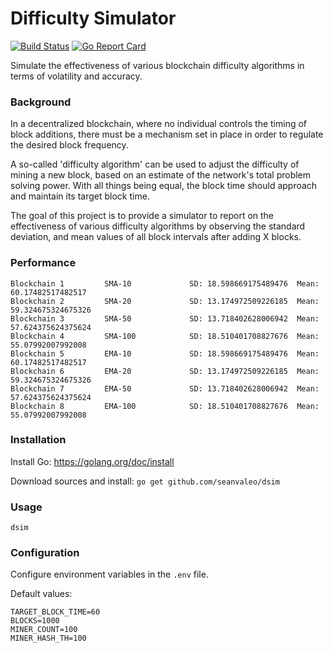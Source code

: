 # Difficulty Simulator

[![Build Status](https://github.com/seanvaleo/dsim/actions/workflows/go.yml/badge.svg)](https://github.com/seanvaleo/dsim/actions)
[![Go Report Card](https://goreportcard.com/badge/github.com/seanvaleo/dsim)](https://goreportcard.com/report/github.com/seanvaleo/dsim)

Simulate the effectiveness of various blockchain difficulty algorithms in terms of volatility and accuracy.


### Background

In a decentralized blockchain, where no individual controls the timing of block additions, there
must be a mechanism set in place in order to regulate the desired block frequency.

A so-called 'difficulty algorithm' can be used to adjust the difficulty of mining a new block,
based on an estimate of the network's total problem solving power. With all things being equal, the
block time should approach and maintain its target block time.

The goal of this project is to provide a simulator to report on the effectiveness of various
difficulty algorithms by observing the standard deviation, and mean values of all block intervals
after adding X blocks.


### Performance

```
Blockchain 1         SMA-10             SD: 18.598669175489476  Mean: 60.17482517482517  
Blockchain 2         SMA-20             SD: 13.174972509226185  Mean: 59.324675324675326  
Blockchain 3         SMA-50             SD: 13.718402628006942  Mean: 57.624375624375624  
Blockchain 4         SMA-100            SD: 18.510401708827676  Mean: 55.07992007992008  
Blockchain 5         EMA-10             SD: 18.598669175489476  Mean: 60.17482517482517  
Blockchain 6         EMA-20             SD: 13.174972509226185  Mean: 59.324675324675326 
Blockchain 7         EMA-50             SD: 13.718402628006942  Mean: 57.624375624375624  
Blockchain 8         EMA-100            SD: 18.510401708827676  Mean: 55.07992007992008  
```


### Installation

Install Go: https://golang.org/doc/install

Download sources and install: `go get github.com/seanvaleo/dsim`


### Usage

```
dsim
```


### Configuration

Configure environment variables in the `.env` file.

Default values:
```
TARGET_BLOCK_TIME=60
BLOCKS=1000
MINER_COUNT=100
MINER_HASH_TH=100
```
